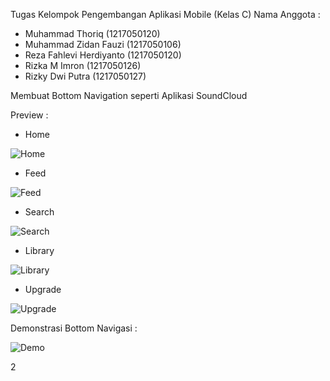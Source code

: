 Tugas Kelompok Pengembangan Aplikasi Mobile (Kelas C)
Nama Anggota  :
- Muhammad Thoriq (1217050120)
- Muhammad Zidan Fauzi (1217050106)
- Reza Fahlevi Herdiyanto (1217050120)
- Rizka M Imron (1217050126)
- Rizky Dwi Putra (1217050127)

Membuat Bottom Navigation seperti Aplikasi SoundCloud

Preview : 

- Home

![Home](https://github.com/esakenyun/SoundCloudBottomNavigation/assets/95061470/e8d5ccbb-0f34-4664-8bcc-bf14b19c8267)

  
- Feed

![Feed](https://github.com/esakenyun/SoundCloudBottomNavigation/assets/95061470/f378518b-c4b1-4dcd-b146-00b448e59ad2)

- Search

![Search](https://github.com/esakenyun/SoundCloudBottomNavigation/assets/95061470/a27e5999-6e10-4a58-bb45-4ae9c91debf7)

- Library

![Library](https://github.com/esakenyun/SoundCloudBottomNavigation/assets/95061470/4848915a-1f9a-4259-93ee-037b5fdee0eb)

- Upgrade

![Upgrade](https://github.com/esakenyun/SoundCloudBottomNavigation/assets/95061470/e23eafdb-0ea2-4ef3-9361-4c1c5753f99d)


Demonstrasi Bottom Navigasi : 

![Demo](https://github.com/esakenyun/SoundCloudBottomNavigation/assets/95061470/17793faf-76fe-4dbd-9869-147dbda31835)

2
